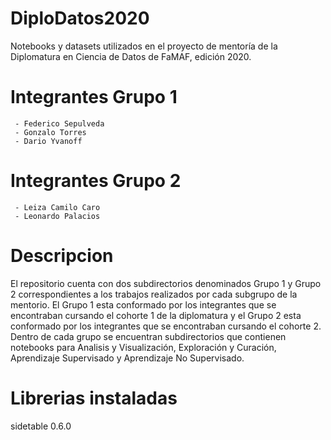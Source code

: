 # DiploDatos2020
Notebooks y datasets utilizados en el proyecto de mentoría de la Diplomatura en Ciencia de Datos de FaMAF, edición 2020.
 
# Integrantes Grupo 1
     - Federico Sepulveda
     - Gonzalo Torres
     - Dario Yvanoff

# Integrantes Grupo 2
     - Leiza Camilo Caro
     - Leonardo Palacios

# Descripcion
El repositorio cuenta con dos subdirectorios denominados Grupo 1 y Grupo 2 correspondientes a los trabajos realizados por cada subgrupo de la mentorio. El Grupo 1 esta conformado por los integrantes que se encontraban cursando el cohorte 1 de la diplomatura y el Grupo 2 esta conformado por los integrantes que se encontraban cursando el cohorte 2.
Dentro de cada grupo se encuentran subdirectorios que contienen notebooks para Analisis y Visualización, Exploración y Curación, Aprendizaje Supervisado y Aprendizaje No Supervisado.

# Librerias instaladas
sidetable                 0.6.0

